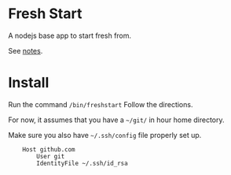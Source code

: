 Fresh Start
==============

A nodejs base app to start fresh from.

See [notes](notes/notes.md).

Install
=======

Run the command ```/bin/freshstart```
Follow the directions.

For now, it assumes that you have a ```~/git/``` in hour home directory.

Make sure you also have ```~/.ssh/config``` file properly set up.
```
	Host github.com
  		User git
		IdentityFile ~/.ssh/id_rsa
```
